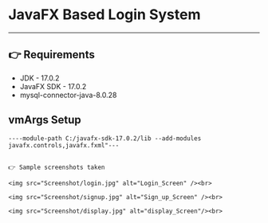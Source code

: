 # JavaFX Based Login System

---

## 👉 Requirements

- JDK - 17.0.2
- JavaFX SDK - 17.0.2
- mysql-connector-java-8.0.28

## vmArgs Setup

```
----module-path C:/javafx-sdk-17.0.2/lib --add-modules javafx.controls,javafx.fxml"---


👉 Sample screenshots taken

<img src="Screenshot/login.jpg" alt="Login_Screen" /><br>

<img src="Screenshot/signup.jpg" alt="Sign_up_Screen" /><br>

<img src="Screenshot/display.jpg" alt="display_Screen"/><br>
